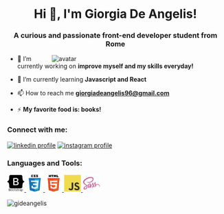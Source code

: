 <h1 align="center">Hi 👋, I'm Giorgia De Angelis!</h1>
<h3 align="center">A curious and passionate front-end developer student from Rome</h3>

<img src="https://media.tenor.com/S59bPkT0pqcAAAAC/programming.gif" alt="avatar" align="right" width="400">

- 🔭 I’m currently working on **improve myself and my skills everyday!**

- 🌱 I’m currently learning **Javascript and React**

- 📫 How to reach me **giorgiadeangelis96@gmail.com**

- ⚡ **My favorite food is: books!**

<h3 align="left">Connect with me:</h3>
<p align="left">
<a href="https://www.linkedin.com/in/giorgia-de-angelis-webdev/" target="_blank"><img align="center" src="https://raw.githubusercontent.com/rahuldkjain/github-profile-readme-generator/master/src/images/icons/Social/linked-in-alt.svg" alt="linkedin profile" height="30" width="40" /></a>
<a href="https://instagram.com/gideangelis_" target="_blank"><img align="center" src="https://raw.githubusercontent.com/rahuldkjain/github-profile-readme-generator/master/src/images/icons/Social/instagram.svg" alt="instagram profile" height="30" width="40" /></a>
</p>

<h3 align="left">Languages and Tools:</h3>
<p align="left"> <a href="https://getbootstrap.com" target="_blank" rel="noreferrer"> <img src="https://raw.githubusercontent.com/devicons/devicon/master/icons/bootstrap/bootstrap-plain-wordmark.svg" alt="bootstrap" width="40" height="40"/> </a> <a href="https://www.w3schools.com/css/" target="_blank" rel="noreferrer"> <img src="https://raw.githubusercontent.com/devicons/devicon/master/icons/css3/css3-original-wordmark.svg" alt="css3" width="40" height="40"/> </a> <a href="https://www.w3.org/html/" target="_blank" rel="noreferrer"> <img src="https://raw.githubusercontent.com/devicons/devicon/master/icons/html5/html5-original-wordmark.svg" alt="html5" width="40" height="40"/> </a> <a href="https://developer.mozilla.org/en-US/docs/Web/JavaScript" target="_blank" rel="noreferrer"> <img src="https://raw.githubusercontent.com/devicons/devicon/master/icons/javascript/javascript-original.svg" alt="javascript" width="40" height="40"/> </a> <a href="https://sass-lang.com" target="_blank" rel="noreferrer"> <img src="https://raw.githubusercontent.com/devicons/devicon/master/icons/sass/sass-original.svg" alt="sass" width="40" height="40"/> </a> </p>

<p><img align="center" src="https://github-readme-stats.vercel.app/api/top-langs?username=gideangelis&show_icons=true&locale=en&layout=compact" alt="gideangelis" /></p>
